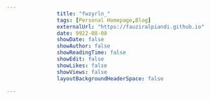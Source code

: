 ---
                title: "fwzyrln_"
                tags: [Personal Homepage,Blog]
                externalUrl: "https://fauziralpiandi.github.io"
                date: 9922-08-08
                showDate: false
                showAuthor: false
                showReadingTime: false
                showEdit: false
                showLikes: false
                showViews: false
                layoutBackgroundHeaderSpace: false
                ---
